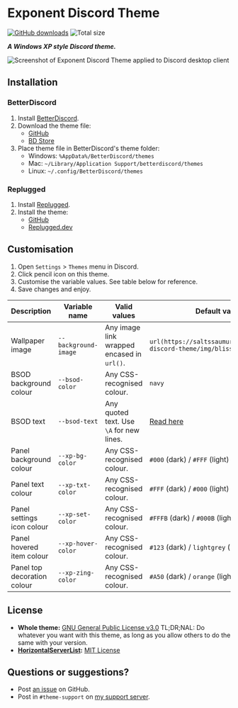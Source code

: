 # Exponent Discord Theme
[![GitHub downloads](https://img.shields.io/github/downloads/saltssaumure/xp-discord-theme/total?color=purple&label=GitHub%20downloads&style=flat-square)](https://github.com/Saltssaumure/xp-discord-theme/releases/latest "Latest release")
![Total size](https://img.shields.io/github/repo-size/saltssaumure/xp-discord-theme?style=flat-square "Total size")

***A Windows XP style Discord theme.***

![Screenshot of Exponent Discord Theme applied to Discord desktop client](https://user-images.githubusercontent.com/29710355/200100486-a816673f-1b8d-4739-a9c6-b8fb14bd67b5.png)

## Installation

### BetterDiscord
1. Install [BetterDiscord](https://betterdiscord.app/).
2. Download the theme file:
    - [GitHub](https://github.com/Saltssaumure/xp-discord-theme/releases/latest)
    - [BD Store](https://betterdiscord.app/theme/?id=823)
3. Place theme file in BetterDiscord's theme folder:
    - Windows: `%AppData%/BetterDiscord/themes`
    - Mac: `~/Library/Application Support/betterdiscord/themes`
    - Linux: `~/.config/BetterDiscord/themes`

### Replugged
1. Install [Replugged](https://replugged.dev/).
2. Install the theme:
    - [GitHub](https://github.com/Saltssaumure/xp-discord-theme/releases/latest)
    - [Replugged.dev](https://replugged.dev/install?identifier=Saltssaumure/xp-discord-theme&source=github)

## Customisation
1. Open `Settings` > `Themes` menu in Discord.
2. Click pencil icon on this theme.
3. Customise the variable values. See table below for reference.
4. Save changes and enjoy.

| Description                 | Variable name        | Valid values                               | Default value                                                                           |
|-----------------------------|----------------------|--------------------------------------------|-----------------------------------------------------------------------------------------|
| Wallpaper  image            | `--background-image` | Any image link wrapped encased in `url()`. | `url(https://saltssaumure.github.io/xp-discord-theme/img/bliss.jpg)`                    |
| BSOD background colour      | `--bsod-color`       | Any CSS-recognised colour.                 | `navy`                                                                                  |
| BSOD text                   | `--bsod-text`        | Any quoted text. Use `\A` for new lines.   | [Read here](https://github.com/Saltssaumure/xp-discord-theme/blob/main/scss/_bsod.scss) |
| Panel background colour     | `--xp-bg-color`      | Any CSS-recognised colour.                 | `#000` (dark) / `#FFF` (light)                                                          |
| Panel text colour           | `--xp-txt-color`     | Any CSS-recognised colour.                 | `#FFF` (dark) / `#000` (light)                                                          |
| Panel settings icon colour  | `--xp-set-color`     | Any CSS-recognised colour.                 | `#FFFB` (dark) / `#000B` (light)                                                        |
| Panel hovered item colour   | `--xp-hover-color`   | Any CSS-recognised colour.                 | `#123` (dark) / `lightgrey` (light)                                                     |
| Panel top decoration colour | `--xp-zing-color`    | Any CSS-recognised colour.                 | `#A50` (dark) / `orange` (light)                                                        |

## License
- **Whole theme:** [GNU General Public License v3.0](https://github.com/Saltssaumure/xp-discord-theme/blob/main/LICENSE)
<span title="Too long; didn't read; not a lawyer">TL;DR;NAL</span>: Do whatever you want with this theme, as long as you allow others to do the same with your version.
- **[HorizontalServerList](https://github.com/DiscordStyles/HorizontalServerList):** [MIT License](https://github.com/DiscordStyles/HorizontalServerList/blob/master/LICENSE.md)

## Questions or suggestions?
- Post [an issue](https://github.com/Saltssaumure/xp-discord-theme/issues) on GitHub.
- Post in `#theme-support` on [my support server](https://discord.gg/uy8nKQVatp).
